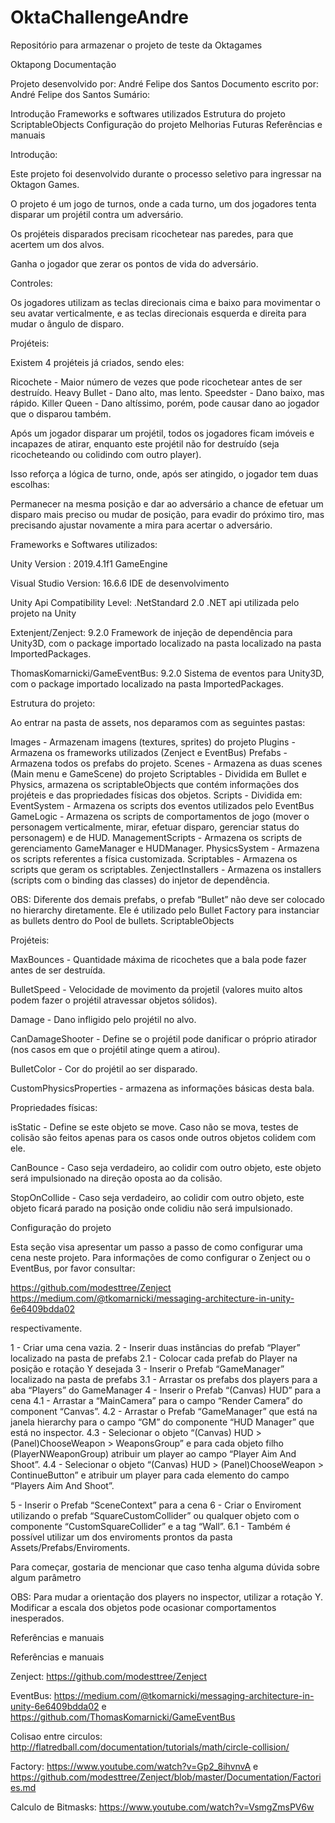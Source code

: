 # OktaChallengeAndre
Repositório para armazenar o projeto de teste da Oktagames


Oktapong Documentação

Projeto desenvolvido por: André Felipe dos Santos
Documento escrito por: André Felipe dos Santos
Sumário:



Introdução
Frameworks e softwares utilizados
Estrutura do projeto
ScriptableObjects
Configuração do projeto
Melhorias Futuras
Referências e manuais


Introdução:

Este projeto foi desenvolvido durante o processo seletivo para ingressar na Oktagon Games.

O projeto é um jogo de turnos, onde a cada turno, um dos jogadores tenta disparar um projétil contra um adversário.

Os projéteis disparados precisam ricochetear nas paredes, para que acertem um dos alvos.

Ganha o jogador que zerar os pontos de vida do adversário.

Controles:

Os jogadores utilizam as teclas direcionais cima e baixo para movimentar o seu avatar verticalmente, e as teclas direcionais esquerda e direita para mudar o ângulo de disparo.

Projéteis:

Existem 4 projéteis já criados, sendo eles:

Ricochete - Maior número de vezes que pode ricochetear antes de ser destruído.
Heavy Bullet - Dano alto, mas lento.
Speedster - Dano baixo, mas rápido.
Killer Queen - Dano altíssimo, porém, pode causar dano ao jogador que o disparou também.

Após um jogador disparar um projétil, todos os jogadores ficam imóveis e incapazes de atirar, enquanto este projétil não for destruído (seja ricocheteando ou colidindo com outro player).

Isso reforça a lógica de turno, onde, após ser atingido, o jogador tem duas escolhas:

Permanecer na mesma posição e dar ao adversário a chance de efetuar um disparo mais preciso
ou mudar de posição, para evadir do próximo tiro, mas precisando ajustar novamente a mira para acertar o adversário.






Frameworks e Softwares utilizados:

Unity Version : 2019.4.1f1
GameEngine

Visual Studio Version: 16.6.6
IDE de desenvolvimento

Unity Api Compatibility Level: .NetStandard 2.0
.NET api utilizada pelo projeto na Unity

Extenjent/Zenject: 9.2.0
Framework de injeção de dependência para Unity3D, com o package importado localizado na pasta localizado na pasta ImportedPackages.

ThomasKomarnicki/GameEventBus: 9.2.0
Sistema de eventos para Unity3D, com o package importado localizado na pasta ImportedPackages.







Estrutura do projeto:

Ao entrar na pasta de assets, nos deparamos com as seguintes pastas:

Images - Armazenam imagens (textures, sprites) do projeto
Plugins - Armazena os frameworks utilizados (Zenject e EventBus)
Prefabs - Armazena todos os prefabs do projeto. 
Scenes - Armazena as duas scenes (Main menu e GameScene) do projeto
Scriptables - Dividida em Bullet e Physics, armazena os scriptableObjects que contém informações dos projéteis e das propriedades físicas dos objetos.
Scripts - Dividida em:
	EventSystem - Armazena os scripts dos eventos utilizados pelo EventBus
	GameLogic - Armazena os scripts de comportamentos de jogo (mover o personagem verticalmente, mirar, efetuar disparo, gerenciar status do personagem) e de HUD.
ManagementScripts - Armazena os scripts de gerenciamento GameManager e HUDManager.
PhysicsSystem - Armazena os scripts referentes a física customizada.
Scriptables - Armazena os scripts que geram os scriptables.
ZenjectInstallers - Armazena os installers (scripts com o binding das classes) do injetor de dependência.





OBS: Diferente dos demais prefabs, o prefab “Bullet” não deve ser colocado no hierarchy diretamente. Ele é utilizado pelo Bullet Factory para instanciar as bullets dentro do Pool de bullets.
ScriptableObjects

Projéteis:

MaxBounces - Quantidade máxima de ricochetes que a bala pode fazer antes de ser destruída.

BulletSpeed - Velocidade de movimento da projetil (valores muito altos podem fazer o projétil atravessar objetos sólidos).

Damage - Dano infligido pelo projétil no alvo.

CanDamageShooter - Define se o projétil pode danificar o próprio atirador (nos casos em que o projétil atinge quem a atirou).

BulletColor - Cor do projétil ao ser disparado.

CustomPhysicsProperties - armazena as informações básicas desta bala.

Propriedades físicas:

isStatic - Define se este objeto se move. Caso não se mova, testes de colisão são feitos apenas para os casos onde outros objetos colidem com ele.

CanBounce - Caso seja verdadeiro, ao colidir com outro objeto, este objeto será impulsionado na direção oposta ao da colisão.

StopOnCollide - Caso seja verdadeiro, ao colidir com outro objeto, este objeto ficará parado na posição onde colidiu não será impulsionado.







Configuração do projeto

Esta seção visa apresentar um passo a passo de como configurar uma cena neste projeto.
Para informações de como configurar o Zenject ou o EventBus, por favor consultar:

https://github.com/modesttree/Zenject
https://medium.com/@tkomarnicki/messaging-architecture-in-unity-6e6409bdda02

respectivamente.

1 - Criar uma cena vazia.
2 - Inserir duas instâncias do prefab “Player” localizado na pasta de prefabs
	2.1 - Colocar cada prefab do Player na posição e rotação Y desejada
3 - Inserir o Prefab “GameManager” localizado na pasta de prefabs
	3.1 - Arrastar os prefabs dos players para a aba “Players” do GameManager
4 - Inserir o Prefab “(Canvas) HUD” para a cena
4.1 - Arrastar a “MainCamera” para o campo “Render Camera” do component “Canvas”.
4.2 - Arrastar o Prefab “GameManager” que está na janela hierarchy para o campo “GM” do componente “HUD Manager” que está no inspector.
4.3 - Selecionar o objeto “(Canvas) HUD > (Panel)ChooseWeapon > WeaponsGroup” e para cada objeto filho (PlayerNWeaponGroup) atribuir um player ao campo “Player Aim And Shoot”.
4.4 - Selecionar o objeto “(Canvas) HUD > (Panel)ChooseWeapon > ContinueButton” e atribuir um player para cada elemento do campo “Players Aim And Shoot”.

5 - Inserir o Prefab “SceneContext” para a cena
6 - Criar o Enviroment utilizando o prefab “SquareCustomCollider” ou qualquer objeto com o componente “CustomSquareCollider” e a tag “Wall”.
6.1 - Também é possível utilizar um dos enviroments prontos da pasta Assets/Prefabs/Enviroments.

Para começar, gostaria de mencionar que caso tenha alguma dúvida sobre algum parâmetro



OBS: Para mudar a orientação dos players no inspector, utilizar a rotação Y. Modificar a escala dos objetos pode ocasionar comportamentos inesperados.




Referências e manuais

Referências e manuais

Zenject: https://github.com/modesttree/Zenject

EventBus: https://medium.com/@tkomarnicki/messaging-architecture-in-unity-6e6409bdda02 e https://github.com/ThomasKomarnicki/GameEventBus

Colisao entre circulos: http://flatredball.com/documentation/tutorials/math/circle-collision/

Factory: https://www.youtube.com/watch?v=Gp2_8ihvnvA
e https://github.com/modesttree/Zenject/blob/master/Documentation/Factories.md

Calculo de Bitmasks: https://www.youtube.com/watch?v=VsmgZmsPV6w